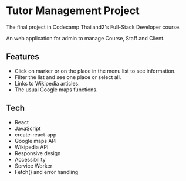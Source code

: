 # Tutor Management Project

The final project in Codecamp Thailand2's Full-Stack Developer course.

An web application for admin to manage Course, Staff and Client.

## Features

+ Click on marker or on the place in the menu list to see information.
+ Filter the list and see one place or select all.
+ Links to Wikipedia articles.
+ The usual Google maps functions.

## Tech

+ React
+ JavaScript
+ create-react-app
+ Google maps API
+ Wikipedia API
+ Responsive design
+ Accessibility
+ Service Worker
+ Fetch() and error handling

